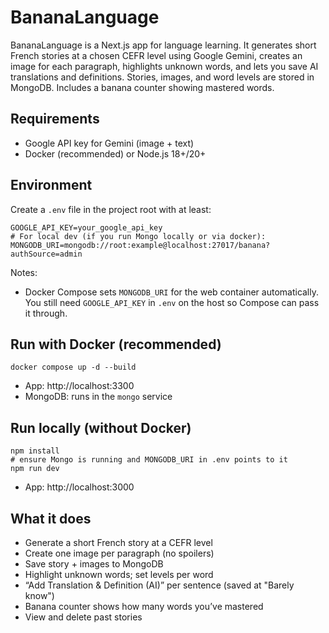 # BananaLanguage

BananaLanguage is a Next.js app for language learning. It generates short French stories at a chosen CEFR level using Google Gemini, creates an image for each paragraph, highlights unknown words, and lets you save AI translations and definitions. Stories, images, and word levels are stored in MongoDB. Includes a banana counter showing mastered words.

## Requirements
- Google API key for Gemini (image + text)
- Docker (recommended) or Node.js 18+/20+

## Environment
Create a `.env` file in the project root with at least:

```
GOOGLE_API_KEY=your_google_api_key
# For local dev (if you run Mongo locally or via docker):
MONGODB_URI=mongodb://root:example@localhost:27017/banana?authSource=admin
```

Notes:
- Docker Compose sets `MONGODB_URI` for the web container automatically. You still need `GOOGLE_API_KEY` in `.env` on the host so Compose can pass it through.

## Run with Docker (recommended)
```
docker compose up -d --build
```
- App: http://localhost:3300
- MongoDB: runs in the `mongo` service

## Run locally (without Docker)
```
npm install
# ensure Mongo is running and MONGODB_URI in .env points to it
npm run dev
```
- App: http://localhost:3000

## What it does
- Generate a short French story at a CEFR level
- Create one image per paragraph (no spoilers)
- Save story + images to MongoDB
- Highlight unknown words; set levels per word
- “Add Translation & Definition (AI)” per sentence (saved at "Barely know")
- Banana counter shows how many words you’ve mastered
- View and delete past stories

